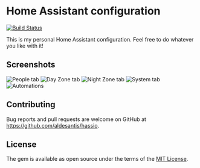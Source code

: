 # Home Assistant configuration

[![Build Status](https://travis-ci.org/aldesantis/home-assistant.svg?branch=master)](https://travis-ci.org/aldesantis/home-assistant)

This is my personal Home Assistant configuration. Feel free to do whatever you like with it!

## Screenshots

![People tab](https://raw.githubusercontent.com/aldesantis/home-assistant/master/.screenshots/people.png)
![Day Zone tab](https://raw.githubusercontent.com/aldesantis/home-assistant/master/.screenshots/day-zone.png)
![Night Zone tab](https://raw.githubusercontent.com/aldesantis/home-assistant/master/.screenshots/night-zone.png)
![System tab](https://raw.githubusercontent.com/aldesantis/home-assistant/master/.screenshots/system.png)
![Automations](https://raw.githubusercontent.com/aldesantis/home-assistant/master/.screenshots/automations.png)

## Contributing

Bug reports and pull requests are welcome on GitHub at https://github.com/aldesantis/hassio.

## License

The gem is available as open source under the terms of the [MIT License](http://opensource.org/licenses/MIT).
